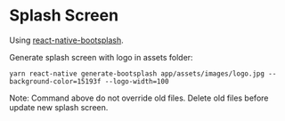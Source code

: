 # Splash Screen

Using [react-native-bootsplash](https://github.com/zoontek/react-native-bootsplash).

Generate splash screen with logo in assets folder:

```
yarn react-native generate-bootsplash app/assets/images/logo.jpg --background-color=15193f --logo-width=100
```

Note: Command above do not override old files. Delete old files before update new splash screen.
